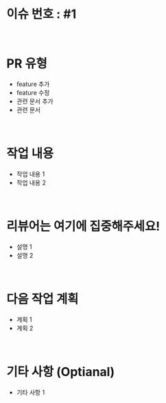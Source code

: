 # 이슈 번호 : #1

<br>

# PR 유형
+ feature 추가
+ feature 수정
+ 관련 문서 추가
+ 관련 문서 

<br>

# 작업 내용
+ 작업 내용 1
+ 작업 내용 2

<br>

# 리뷰어는 여기에 집중해주세요!
+ 설명 1
+ 설명 2

<br>

# 다음 작업 계획
+ 계획 1
+ 계획 2


<br>

# 기타 사항 (Optianal)
+ 기타 사항 1
